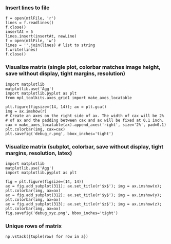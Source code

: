 ### Insert lines to file

```
f = open(mtlFile, 'r')
lines = f.readlines()
f.close()
insertAt = 5
lines.insert(insertAt, newLine)
f = open(mtlFile, 'w')
lines = ''.join(lines) # list to string
f.write(lines)
f.close()
```


### Visualize matrix (single plot, colorbar matches image height, save without display, tight margins, resolution)

```
import matplotlib
matplotlib.use('Agg')
import matplotlib.pyplot as plt
from mpl_toolkits.axes_grid1 import make_axes_locatable

plt.figure(figsize=(14, 14)); ax = plt.gca()
img = ax.imshow(r)
# Create an axes on the right side of ax. The width of cax will be 2%
# of ax and the padding between cax and ax will be fixed at 0.1 inch.
cax = make_axes_locatable(ax).append_axes('right', size='2%', pad=0.1)
plt.colorbar(img, cax=cax)
plt.savefig('debug_r.png', bbox_inches='tight')
```


### Visualize matrix (subplot, colorbar, save without display, tight margins, resolution, latex)

```
import matplotlib
matplotlib.use('Agg')
import matplotlib.pyplot as plt

fig = plt.figure(figsize=(14, 14))
ax = fig.add_subplot(311); ax.set_title(r'$x$'); img = ax.imshow(x); plt.colorbar(img, ax=ax)
ax = fig.add_subplot(312); ax.set_title(r'$y$'); img = ax.imshow(y); plt.colorbar(img, ax=ax)
ax = fig.add_subplot(313); ax.set_title(r'$z$'); img = ax.imshow(z); plt.colorbar(img, ax=ax)
fig.savefig('debug_xyz.png', bbox_inches='tight')
```


### Unique rows of matrix

```
np.vstack({tuple(row) for row in a})
```